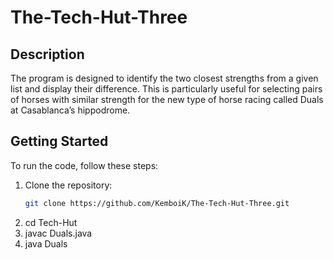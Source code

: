 # The-Tech-Hut-Three

## Description
The program is designed to identify the two closest strengths from a given list and display their difference. This is particularly useful for selecting pairs of horses with similar strength for the new type of horse racing called Duals at Casablanca’s hippodrome.

## Getting Started
To run the code, follow these steps:

1. Clone the repository:
   ```bash
   git clone https://github.com/KemboiK/The-Tech-Hut-Three.git
2. cd Tech-Hut
3. javac Duals.java
4. java Duals

